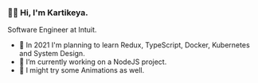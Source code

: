 ###  👋🏻 Hi, I'm Kartikeya.
Software Engineer at Intuit. 

- 🌱 In 2021 I'm planning to learn Redux, TypeScript, Docker, Kubernetes and System Design.
- 🔭 I’m currently working on a NodeJS project.
- 🤔 I might try some Animations as well. 

<!--
**kartikeyakhullar/kartikeyakhullar** is a ✨ _special_ ✨ repository because its `README.md` (this file) appears on your GitHub profile.

Here are some ideas to get you started:

- 🔭 I’m currently working on ...
- 🌱 I’m currently learning ...
- 👯 I’m looking to collaborate on ...
- 🤔 I’m looking for help with ...
- 💬 Ask me about ...
- 📫 How to reach me: ...
- 😄 Pronouns: ...
- ⚡ Fun fact: ...
-->
